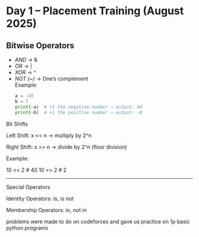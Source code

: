# Day 1 – Placement Training (August 2025)

## Bitwise Operators
- *AND* → &
- *OR* → |
- *XOR* → ^
- *NOT (~)* → One’s complement  
  Example:  
  ```python
  a = -45
  b = 7
  print(~a)  # +1 the negative number → output: 44
  print(~b)  # +1 the positive number → output: -8

Bit Shifts

Left Shift: x << n → multiply by 2^n

Right Shift: x >> n → divide by 2^n (floor division)

Example:

10 << 2  # 40
10 >> 2  # 2

---
Special Operators

Identity Operators: is, is not

Membership Operators: in, not in

problems were made to do on codeforces and gave us practice on 1p basic python programs
